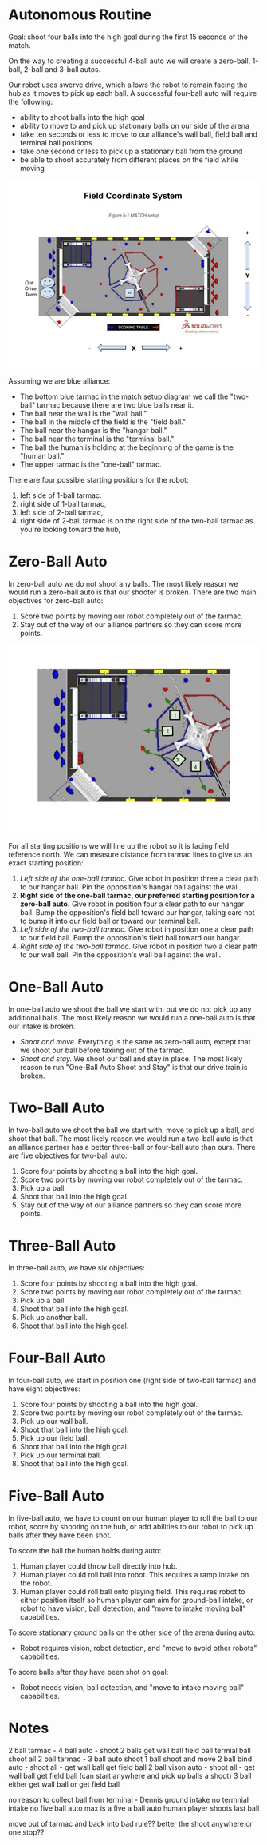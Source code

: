 # Autonomous Routine

Goal: shoot four balls into the high goal during the first 15 seconds of the match.

On the way to creating a successful 4-ball auto we will create a zero-ball, 1-ball, 2-ball and 3-ball autos.

Our robot uses swerve drive, which allows the robot to remain facing the hub as it moves to pick up each ball. A successful four-ball auto will require the following:

- ability to shoot balls into the high goal
- ability to move to and pick up stationary balls on our side of the arena
- take ten seconds or less to move to our alliance's wall ball, field ball and terminal ball positions
- take one second or less to pick up a stationary ball from the ground
- be able to shoot accurately from different places on the field while moving

![Coordinate System](coordinate-system.jpg)

Assuming we are blue alliance:

- The bottom blue tarmac in the match setup diagram we call the "two-ball" tarmac because there are two blue balls near it.
- The ball near the wall is the "wall ball."
- The ball in the middle of the field is the "field ball."
- The ball near the hangar is the "hangar ball."
- The ball near the terminal is the "terminal ball."
- The ball the human is holding at the beginning of the game is the "human ball."
- The upper tarmac is the "one-ball" tarmac.

There are four possible starting positions for the robot:

1. left side of 1-ball tarmac.
2. right side of 1-ball tarmac,
3. left side of 2-ball tarmac,
4. right side of 2-ball tarmac is on the right side of the two-ball tarmac as you're looking toward the hub,

# Zero-Ball Auto

In zero-ball auto we do not shoot any balls. The most likely reason we would run a zero-ball auto is that our shooter is broken. There are two main objectives for zero-ball auto:

1. Score two points by moving our robot completely out of the tarmac.
2. Stay out of the way of our alliance partners so they can score more points.

![Zero Ball Auto](zero-ball-auto-blue.jpg)

For all starting positions we will line up the robot so it is facing field reference north.  We can measure distance from tarmac lines to give us an exact starting position:

1. *Left side of the one-ball tarmac.* Give robot in position three a clear path to our hangar ball. Pin the opposition's hangar ball against the wall.
2. **Right side of the one-ball tarmac, our preferred starting position for a zero-ball auto.** Give robot in position four a clear path to our hangar ball. Bump the opposition's field ball toward our hangar, taking care not to bump it into our field ball or toward our terminal ball.
3. *Left side of the two-ball tarmac.* Give robot in position one a clear path to our field ball. Bump the opposition's field ball toward our hangar.
4. *Right side of the two-ball tarmac.* Give robot in position two a clear path to our wall ball. Pin the opposition's wall ball against the wall.

# One-Ball Auto

In one-ball auto we shoot the ball we start with, but we do not pick up any additional balls. The most likely reason we would run a one-ball auto is that our intake is broken.

- *Shoot and move.* Everything is the same as zero-ball auto, except that we shoot our ball before taxiing out of the tarmac.
- *Shoot and stay.* We shoot our ball and stay in place. The most likely reason to run "One-Ball Auto Shoot and Stay" is that our drive train is broken.

# Two-Ball Auto

In two-ball auto we shoot the ball we start with, move to pick up a ball, and shoot that ball. The most likely reason we would run a two-ball auto is that an alliance partner has a better three-ball or four-ball auto than ours. There are five objectives for two-ball auto:

1. Score four points by shooting a ball into the high goal.
2. Score two points by moving our robot completely out of the tarmac.
3. Pick up a ball.
4. Shoot that ball into the high goal.
5. Stay out of the way of our alliance partners so they can score more points.

# Three-Ball Auto

In three-ball auto, we have six objectives:

1. Score four points by shooting a ball into the high goal.
2. Score two points by moving our robot completely out of the tarmac.
3. Pick up a ball.
4. Shoot that ball into the high goal.
5. Pick up another ball.
6. Shoot that ball into the high goal.

# Four-Ball Auto

In four-ball auto, we start in position one (right side of two-ball tarmac) and have eight objectives:

1. Score four points by shooting a ball into the high goal.
2. Score two points by moving our robot completely out of the tarmac.
3. Pick up our wall ball.
4. Shoot that ball into the high goal.
5. Pick up our field ball.
6. Shoot that ball into the high goal.
7. Pick up our terminal ball.
8. Shoot that ball into the high goal.

# Five-Ball Auto

In five-ball auto, we have to count on our human player to roll the ball to our robot, score by shooting on the hub, or add abilities to our robot to pick up balls after they have been shot.

To score the ball the human holds during auto:

1. Human player could throw ball directly into hub.
2. Human player could roll ball into robot. This requires a ramp intake on the robot.
3. Human player could roll ball onto playing field. This requires robot to either position itself so human player can aim for ground-ball intake, or robot to have vision, ball detection, and "move to intake moving ball" capabilities.

To score stationary ground balls on the other side of the arena during auto:

- Robot requires vision, robot detection, and "move to avoid other robots" capabilities.

To score balls after they have been shot on goal:

- Robot needs vision, ball detection, and "move to intake moving ball" capabilities.

# Notes
2 ball tarmac - 4 ball auto - shoot 2 balls get wall ball field ball termial ball shoot all
2 ball tarmac - 3 ball auto shoot 
1 ball shoot and move
2 ball bind auto - shoot all - get wall ball get field ball
2 ball vison auto - shoot all - get wall ball get field ball (can start anywhere and pick up balls a shoot)
3 ball either get wall ball or get field ball


no reason to collect ball from terminal - Dennis 
ground intake no termnial intake
no five ball auto max is a five a ball auto human player shoots last ball

move out of tarmac and back into bad rule??
better the shoot anywhere or one stop??